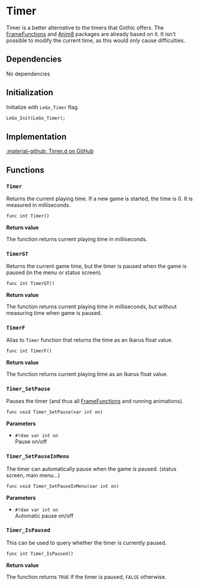 # Timer
Timer is a better alternative to the timers that Gothic offers. The [FrameFunctions](frame_functions.md) and [Anim8](../applications/anim8.md) packages are already based on it. It isn't possible to modify the current time, as this would only cause difficulties.

## Dependencies
No dependencies

## Initialization
Initialize with `LeGo_Timer` flag.
```dae
LeGo_Init(LeGo_Timer);
```
## Implementation
[:material-github: Timer.d on GitHub](https://github.com/Lehona/LeGo/blob/dev/Timer.d)

## Functions

### `Timer`
Returns the current playing time. If a new game is started, the time is 0. It is measured in milliseconds.
```dae
func int Timer()
```
**Return value**

The function returns current playing time in milliseconds.

### `TimerGT`
Returns the current game time, but the timer is paused when the game is paused (in the menu or status screen).
```dae
func int TimerGT()
```
**Return value**

The function returns current playing time in milliseconds, but without measuring time when game is paused.

### `TimerF`
Alias to `Timer` function that returns the time as an Ikarus float value.
```dae
func int TimerF()
```
**Return value**

The function returns current playing time as an Ikarus float value.

### `Timer_SetPause`
Pauses the timer (and thus all [FrameFunctions](frame_functions.md) and running animations).
```dae
func void Timer_SetPause(var int on)
```
**Parameters**

- `#!dae var int on`  
    Pause on/off

### `Timer_SetPauseInMenu`
The timer can automatically pause when the game is paused. (status screen, main menu...)
```dae
func void Timer_SetPauseInMenu(var int on)
```
**Parameters**

- `#!dae var int on`  
    Automatic pause on/off

### `Timer_IsPaused`
This can be used to query whether the timer is currently paused.
```dae
func int Timer_IsPaused()
```
**Return value**

The function returns `TRUE` if the timer is paused, `FALSE` otherwise.

